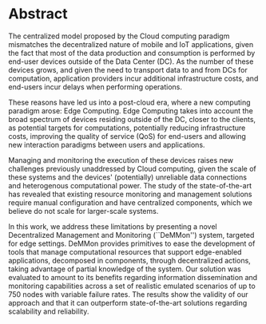 # Abstract

The centralized model proposed by the Cloud computing paradigm mismatches the decentralized nature of mobile and IoT applications, given the fact that most of the data production and consumption is performed by end-user devices outside of the Data Center (DC). As the number of these devices grows, and given the need to transport data to and from DCs for computation, application providers incur additional infrastructure costs, and end-users incur delays when performing operations. 

These reasons have led us into a post-cloud era, where a new computing paradigm arose: Edge Computing. Edge Computing takes into account the broad spectrum of devices residing outside of the DC, closer to the clients, as potential 
targets for computations, potentially reducing infrastructure costs, improving the quality of service (QoS) for end-users and allowing new interaction paradigms between users and applications. 

Managing and monitoring the execution of these devices raises new challenges previously unaddressed by Cloud computing, given the scale of these systems and the devices' (potentially) unreliable data connections and heterogenous computational power. The study of the state-of-the-art has revealed that existing resource monitoring and management solutions require manual configuration and have centralized components, which we believe do not scale for larger-scale systems. 

In this work, we address these limitations by presenting a novel Decentralized Management and Monitoring (``DeMMon'') system, targeted for edge settings. DeMMon provides primitives to ease the development of tools that manage computational resources that support edge-enabled applications, decomposed in components, through decentralized actions, taking advantage of partial knowledge of the system. Our solution was evaluated to amount to its benefits regarding information dissemination and monitoring capabilities across a set of realistic emulated scenarios of up to 750 nodes with variable failure rates. The results show the validity of our approach and that it can outperform state-of-the-art solutions regarding scalability and reliability. 
